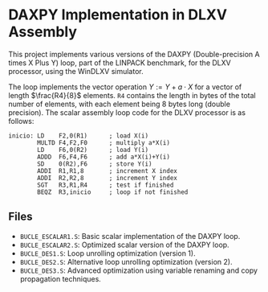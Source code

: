 # DAXPY Implementation in DLXV Assembly

This project implements various versions of the DAXPY (Double-precision A times X Plus Y) loop, part of the LINPACK benchmark, for the DLXV processor, using the WinDLXV simulator.

The loop implements the vector operation $Y := Y + a \cdot X$ for a vector of length $\frac{R4}{8}$ elements. `R4` contains the length in bytes of the total number of elements, with each element being 8 bytes long (double precision). The scalar assembly loop code for the DLXV processor is as follows:

```
inicio: LD    F2,0(R1)      ; load X(i)
        MULTD F4,F2,F0      ; multiply a*X(i)
        LD    F6,0(R2)      ; load Y(i)
        ADDD  F6,F4,F6      ; add a*X(i)+Y(i)
        SD    0(R2),F6      ; store Y(i)
        ADDI  R1,R1,8       ; increment X index
        ADDI  R2,R2,8       ; increment Y index
        SGT   R3,R1,R4      ; test if finished
        BEQZ  R3,inicio     ; loop if not finished
```

## Files

- `BUCLE_ESCALAR1.S`: Basic scalar implementation of the DAXPY loop.
- `BUCLE_ESCALAR2.S`: Optimized scalar version of the DAXPY loop.
- `BUCLE_DES1.S`: Loop unrolling optimization (version 1).
- `BUCLE_DES2.S`: Alternative loop unrolling optimization (version 2).
- `BUCLE_DES3.S`: Advanced optimization using variable renaming and copy propagation techniques.
